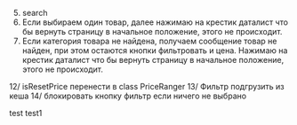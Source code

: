 <!-- 1. при поиске товара, который отсутсвует. в model priceRanger не обновляется from и to -->
<!-- 2. и при поиске товара, который присутствует. в model priceRanger не обновляется from и to. при этом min и max всегда корректный. -->
<!-- 3. при поиске офисных не обновляется фильтр. не нужно в фильтре показывать атрибуты, которые не доступны для текущего поискового запроса -->

<!-- 4. клик по странице, которая уже открыта обрабатывать не нужно ? -->
   <!-- 5. запихнуть sortedProducts в filter.update() в контроллере -->
   <!-- 6. при загрузке страница показывать сколько товаров в избранных -->

5.  <!-- если в категории фильтра один вариант, то не нужно его показывать? -->
       <!-- 8. в фильтре вообще не работает "Объем накопителя", "Блок питания", "Объем ОЗУ" "Частота ОЗУ" -->
       <!-- 9. в фильтре работает частично "Частота процессора"
    <!-- /////////////////// -->
    search
6.  Если выбираем один товар, далее нажимаю на крестик даталист что бы вернуть страницу в начальное положение, этого не происходит.
7.  Если категория товара не найдена, получаем сообщение товар не найден, при этом остаются кнопки фильтровать и цена. Нажимаю на крестик даталист что бы вернуть страницу в начальное положение, этого не происходит.
    <!-- 8.  Нажимаю на поиск товара, вибирается товар но фильтр не отображается. Только цена. -->
    <!-- 10. Если нажимать чекбоксы до появления "Данный товар по запросу не найден", фильтр и цена остаются. -->
    <!-- 11. Нормалайз. Не совпадают имена при поиске. Возможно его нужно применить в каталоге сразу при загрузке продуктов -->

12/ isResetPrice перенести в class PriceRanger
13/ Фильтр подгрузить из кеша
14/ блокировать кнопку фильтр если ничего не выбрано

test
test1
